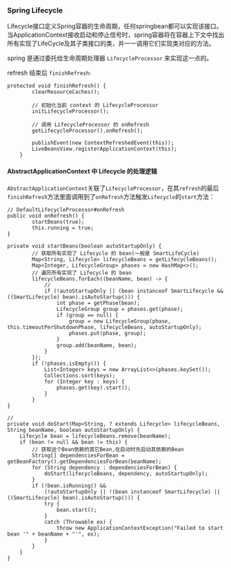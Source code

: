 ### Spring Lifecycle

Lifecycle接口定义Spring容器的生命周期，任何springbean都可以实现该接口。当ApplicationContext接收启动和停止信号时，spring容器将在容器上下文中找出所有实现了LifeCycle及其子类接口的类，并一一调用它们实现类对应的方法。

spring 是通过委托给生命周期处理器 `LifecycleProcessor` 来实现这一点的。


refresh 结束后 `finishRefresh`:
``` 
protected void finishRefresh() {
		clearResourceCaches();

		// 初始化当前 context 的 LifecycleProcessor
		initLifecycleProcessor();

		// 调用 LifecycleProcessor 的 onRefresh
		getLifecycleProcessor().onRefresh();

		publishEvent(new ContextRefreshedEvent(this));
		LiveBeansView.registerApplicationContext(this);
	}
```

#### AbstractApplicationContext 中 Lifecycle 的处理逻辑

`AbstractApplicationContext`关联了`LifecycleProcessor`，在其`refresh`的最后`finishRefresh`方法里面调用到了`onRefresh`方法触发`Lifecycle`的`start`方法：

``` 
// DefaultLifecycleProcessor#onRefresh
public void onRefresh() {
		startBeans(true);
		this.running = true;
}

private void startBeans(boolean autoStartupOnly) {
        // 获取所有实现了 Lifecycle 的 bean(一般是 SmartLifeCycle)
		Map<String, Lifecycle> lifecycleBeans = getLifecycleBeans();
		Map<Integer, LifecycleGroup> phases = new HashMap<>();
        // 遍历所有实现了 Lifecycle 的 bean
		lifecycleBeans.forEach((beanName, bean) -> {
		    // 
			if (!autoStartupOnly || (bean instanceof SmartLifecycle && ((SmartLifecycle) bean).isAutoStartup())) {
				int phase = getPhase(bean);
				LifecycleGroup group = phases.get(phase);
				if (group == null) {
					group = new LifecycleGroup(phase, this.timeoutPerShutdownPhase, lifecycleBeans, autoStartupOnly);
					phases.put(phase, group);
				}
				group.add(beanName, bean);
			}
		});
		if (!phases.isEmpty()) {
			List<Integer> keys = new ArrayList<>(phases.keySet());
			Collections.sort(keys);
			for (Integer key : keys) {
				phases.get(key).start();
			}
		}
}

// 
private void doStart(Map<String, ? extends Lifecycle> lifecycleBeans, String beanName, boolean autoStartupOnly) {
    Lifecycle bean = lifecycleBeans.remove(beanName);
    if (bean != null && bean != this) {
        // 获取这个Bean依赖的其它Bean,在启动时先启动其依赖的Bean
        String[] dependenciesForBean = getBeanFactory().getDependenciesForBean(beanName);
        for (String dependency : dependenciesForBean) {
            doStart(lifecycleBeans, dependency, autoStartupOnly);
        }
        if (!bean.isRunning() &&
            (!autoStartupOnly || !(bean instanceof SmartLifecycle) || ((SmartLifecycle) bean).isAutoStartup())) {
            try {
                bean.start();
            }
            catch (Throwable ex) {
                throw new ApplicationContextException("Failed to start bean '" + beanName + "'", ex);
            }
        }
    }
}

```


